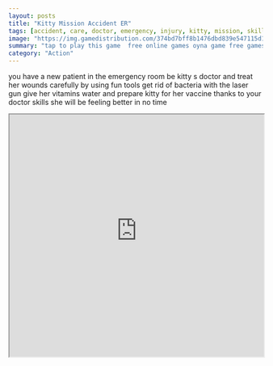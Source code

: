 ```yaml
---
layout: posts
title: "Kitty Mission Accident ER"
tags: [accident, care, doctor, emergency, injury, kitty, mission, skill, treatment, wound, free, online, games, oyna, game, free, games, play, play, games]
image: "https://img.gamedistribution.com/374bd7bff8b1476dbd839e547115d18e.jpg"
summary: "tap to play this game  free online games oyna game free games play play games"
category: "Action"
---
```


you have a new patient in the emergency room be kitty s doctor and treat her wounds carefully by using fun tools get rid of bacteria with the laser gun give her vitamins water and prepare kitty for her vaccine thanks to your doctor skills she will be feeling better in no time

<iframe width="100%" height="480px;" src="https://html5.gamedistribution.com/374bd7bff8b1476dbd839e547115d18e/"></iframe>